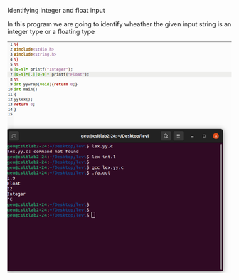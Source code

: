 Identifying integer and float input

In this program we are going to identify wheather the given input string is an integer type or a floating type

![Screenshot](screenshot.png)

